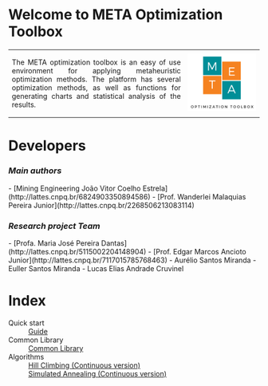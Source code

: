 <h1>Welcome to META Optimization Toolbox</h1>

<table>
<tr>
<td style="width:70%;"><p align="justify">The META optimization toolbox is an easy of use environment for applying metaheuristic optimization methods. The platform has several optimization methods, as well as functions for generating charts and statistical analysis of the results.</p></td>
<td style="width:30%;"><img src="META_LOGO.png"/></td>  
</tr>
</table>  

<h1>Developers</h1>

<h3><i>Main authors</i></h3>  
- [Mining Engineering João Vitor Coelho Estrela](http://lattes.cnpq.br/6824903350894586)  
- [Prof. Wanderlei Malaquias Pereira Junior](http://lattes.cnpq.br/2268506213083114)        

<h3><i>Research project Team</i></h3>  
- [Profa. Maria José Pereira Dantas](http://lattes.cnpq.br/5115002204148904)   
- [Prof. Edgar Marcos Ancioto Junior](http://lattes.cnpq.br/7117015785768463)    
- Aurélio Santos Miranda   
- Euller Santos Miranda
- Lucas Elias Andrade Cruvinel   

<h1>Index</h1>

<!--
1.0 - Installation  
1.1 - [How to install](https://wmpjrufg.github.io/META_TOOLBOX/CAP_1-1.html)  
2.0 - Meta Optimization Toolbox   
2.1 - [How to use](https://wmpjrufg.github.io/META_TOOLBOX/CAP_2-1.html)  
3.0 - Optimization methods  
3.1 - [Simulated Annealing](https://wmpjrufg.github.io/META_TOOLBOX/CAP_3-1.html)  
3.0 - Optimization methods  
3.1 - [Simulated Annealing](https://wmpjrufg.github.io/META_TOOLBOX/CAP_3-1.html)
-->   

<dl>
  <dt>Quick start</dt>
  <dd><a href="https://wmpjrufg.github.io/META_TOOLBOX/QUICK.html" target="_blank">Guide</a></dd>
  <dt>Common Library</dt>
  <dd><a href="https://wmpjrufg.github.io/META_TOOLBOX/CO.html" target="_blank">Common Library</a></dd>
  <dt>Algorithms</dt>
  <dd><a href="https://wmpjrufg.github.io/META_TOOLBOX/HC.html" target="_blank">Hill Climbing (Continuous version)</a></dd>
  <dd><a href="https://wmpjrufg.github.io/META_TOOLBOX/SA001.html" target="_blank">Simulated Annealing (Continuous version)</a></dd>
</dl>



